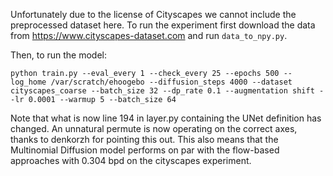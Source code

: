 Unfortunately due to the license of Cityscapes we cannot include the preprocessed dataset here. To run the experiment first download the data from https://www.cityscapes-dataset.com and run ``data_to_npy.py``. 


Then, to run the model:

``python train.py --eval_every 1 --check_every 25 --epochs 500 --log_home /var/scratch/ehoogebo --diffusion_steps 4000 --dataset cityscapes_coarse --batch_size 32 --dp_rate 0.1 --augmentation shift --lr 0.0001 --warmup 5 --batch_size 64``


Note that what is now line 194 in layer.py containing the UNet definition has changed. An unnatural permute is now operating on the correct axes, thanks to denkorzh for pointing this out. This also means that the Multinomial Diffusion model performs on par with the flow-based approaches with 0.304 bpd on the cityscapes experiment.